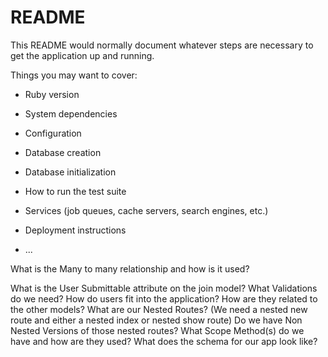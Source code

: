 # README

This README would normally document whatever steps are necessary to get the
application up and running.

Things you may want to cover:

* Ruby version

* System dependencies

* Configuration

* Database creation

* Database initialization

* How to run the test suite

* Services (job queues, cache servers, search engines, etc.)

* Deployment instructions

* ...

What is the Many to many relationship and how is it used?
  
What is the User Submittable attribute on the join model?
What Validations do we need?
How do users fit into the application? How are they related to the other models?
What are our Nested Routes? (We need a nested new route and either a nested index or nested show route)
Do we have Non Nested Versions of those nested routes?
What Scope Method(s) do we have and how are they used?
What does the schema for our app look like?

